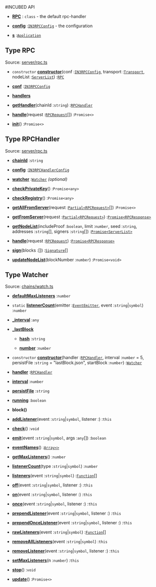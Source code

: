 #INCUBED API

* [**RPC**](#type-rpc) : `class`  - the default rpc-handler

* **[config](https://github.com/slockit/in3-server/blob/master/src/index.ts#L12)** :[`IN3RPCConfig`](#type-in3rpcconfig) - the configuration

* **[s](https://github.com/slockit/in3-server/blob/master/src/index.ts#L9)** :[`Application`](#type-application) 


## Type RPC


Source: [server/rpc.ts](https://github.com/slockit/in3-server/blob/master/src/server/rpc.ts#L9)



* `constructor` **[constructor](https://github.com/slockit/in3-server/blob/master/src/server/rpc.ts#L11)**(conf :[`IN3RPCConfig`](#type-in3rpcconfig), transport :[`Transport`](#type-transport), nodeList :[`ServerList`](#type-serverlist)) :[`RPC`](#type-rpc) 

* **[conf](https://github.com/slockit/in3-server/blob/master/src/server/rpc.ts#L10)** :[`IN3RPCConfig`](#type-in3rpcconfig) 

* **[handlers](https://github.com/slockit/in3-server/blob/master/src/server/rpc.ts#L11)**

* **[getHandler](https://github.com/slockit/in3-server/blob/master/src/server/rpc.ts#L80)**(chainId :`string`) :[`RPCHandler`](#type-rpchandler) 

* **[handle](https://github.com/slockit/in3-server/blob/master/src/server/rpc.ts#L35)**(request :[`RPCRequest`](#type-rpcrequest)[]) :`Promise<>` 

* **[init](https://github.com/slockit/in3-server/blob/master/src/server/rpc.ts#L72)**() :`Promise<>` 


## Type RPCHandler


Source: [server/rpc.ts](https://github.com/slockit/in3-server/blob/master/src/server/rpc.ts#L88)



* **[chainId](https://github.com/slockit/in3-server/blob/master/src/server/rpc.ts#L89)** :`string` 

* **[config](https://github.com/slockit/in3-server/blob/master/src/server/rpc.ts#L98)** :[`IN3RPCHandlerConfig`](#type-in3rpchandlerconfig) 

* **[watcher](https://github.com/slockit/in3-server/blob/master/src/server/rpc.ts#L99)** :[`Watcher`](#type-watcher) *(optional)*  

* **[checkPrivateKey](https://github.com/slockit/in3-server/blob/master/src/server/rpc.ts#L97)**() :`Promise<any>` 

* **[checkRegistry](https://github.com/slockit/in3-server/blob/master/src/server/rpc.ts#L96)**() :`Promise<any>` 

* **[getAllFromServer](https://github.com/slockit/in3-server/blob/master/src/server/rpc.ts#L93)**(request :[`Partial<RPCRequest>`](#type-partial)[]) :`Promise<>` 

* **[getFromServer](https://github.com/slockit/in3-server/blob/master/src/server/rpc.ts#L92)**(request :[`Partial<RPCRequest>`](#type-partial)) :[`Promise<RPCResponse>`](#type-rpcresponse) 

* **[getNodeList](https://github.com/slockit/in3-server/blob/master/src/server/rpc.ts#L94)**(includeProof :`boolean`, limit :`number`, seed :`string`, addresses :`string`[], signers :`string`[]) :[`Promise<ServerList>`](#type-serverlist) 

* **[handle](https://github.com/slockit/in3-server/blob/master/src/server/rpc.ts#L90)**(request :[`RPCRequest`](#type-rpcrequest)) :[`Promise<RPCResponse>`](#type-rpcresponse) 

* **[sign](https://github.com/slockit/in3-server/blob/master/src/server/rpc.ts#L91)**(blocks :[]) :[`Signature`](#type-signature)[] 

* **[updateNodeList](https://github.com/slockit/in3-server/blob/master/src/server/rpc.ts#L95)**(blockNumber :`number`) :`Promise<void>` 


## Type Watcher


Source: [chains/watch.ts](https://github.com/slockit/in3-server/blob/master/src/chains/watch.ts#L15)



* **[defaultMaxListeners](https://github.com/slockit/in3-server/blob/master/src//Users/simon/ws/slock/n3/in3-server/node_modules/@types/node/index.d.ts#L1012)** :`number` 

* `static` **[listenerCount](https://github.com/slockit/in3-server/blob/master/src//Users/simon/ws/slock/n3/in3-server/node_modules/@types/node/index.d.ts#L1011)**(emitter :[`EventEmitter`](#type-eventemitter), event :`string`|`symbol`) :`number` 

* **[_interval](https://github.com/slockit/in3-server/blob/master/src/chains/watch.ts#L22)** :`any` 

* **[_lastBlock](https://github.com/slockit/in3-server/blob/master/src/chains/watch.ts#L17)**

    * **[hash](https://github.com/slockit/in3-server/blob/master/src/chains/watch.ts#L19)** :`string` 

    * **[number](https://github.com/slockit/in3-server/blob/master/src/chains/watch.ts#L18)** :`number` 

* `constructor` **[constructor](https://github.com/slockit/in3-server/blob/master/src/chains/watch.ts#L26)**(handler :[`RPCHandler`](#type-rpchandler), interval :`number` = 5, persistFile :`string` = "lastBlock.json", startBlock :`number`) :[`Watcher`](#type-watcher) 

* **[handler](https://github.com/slockit/in3-server/blob/master/src/chains/watch.ts#L23)** :[`RPCHandler`](#type-rpchandler) 

* **[interval](https://github.com/slockit/in3-server/blob/master/src/chains/watch.ts#L24)** :`number` 

* **[persistFile](https://github.com/slockit/in3-server/blob/master/src/chains/watch.ts#L25)** :`string` 

* **[running](https://github.com/slockit/in3-server/blob/master/src/chains/watch.ts#L26)** :`boolean` 

*  **block()** 

* **[addListener](https://github.com/slockit/in3-server/blob/master/src//Users/simon/ws/slock/n3/in3-server/node_modules/@types/node/index.d.ts#L1014)**(event :`string`|`symbol`, listener :) :`this` 

* **[check](https://github.com/slockit/in3-server/blob/master/src/chains/watch.ts#L76)**() :`void` 

* **[emit](https://github.com/slockit/in3-server/blob/master/src//Users/simon/ws/slock/n3/in3-server/node_modules/@types/node/index.d.ts#L1026)**(event :`string`|`symbol`, args :`any`[]) :`boolean` 

* **[eventNames](https://github.com/slockit/in3-server/blob/master/src//Users/simon/ws/slock/n3/in3-server/node_modules/@types/node/index.d.ts#L1027)**() :[`Array<>`](#type-array) 

* **[getMaxListeners](https://github.com/slockit/in3-server/blob/master/src//Users/simon/ws/slock/n3/in3-server/node_modules/@types/node/index.d.ts#L1023)**() :`number` 

* **[listenerCount](https://github.com/slockit/in3-server/blob/master/src//Users/simon/ws/slock/n3/in3-server/node_modules/@types/node/index.d.ts#L1028)**(type :`string`|`symbol`) :`number` 

* **[listeners](https://github.com/slockit/in3-server/blob/master/src//Users/simon/ws/slock/n3/in3-server/node_modules/@types/node/index.d.ts#L1024)**(event :`string`|`symbol`) :[`Function`](#type-function)[] 

* **[off](https://github.com/slockit/in3-server/blob/master/src//Users/simon/ws/slock/n3/in3-server/node_modules/@types/node/index.d.ts#L1020)**(event :`string`|`symbol`, listener :) :`this` 

* **[on](https://github.com/slockit/in3-server/blob/master/src//Users/simon/ws/slock/n3/in3-server/node_modules/@types/node/index.d.ts#L1015)**(event :`string`|`symbol`, listener :) :`this` 

* **[once](https://github.com/slockit/in3-server/blob/master/src//Users/simon/ws/slock/n3/in3-server/node_modules/@types/node/index.d.ts#L1016)**(event :`string`|`symbol`, listener :) :`this` 

* **[prependListener](https://github.com/slockit/in3-server/blob/master/src//Users/simon/ws/slock/n3/in3-server/node_modules/@types/node/index.d.ts#L1017)**(event :`string`|`symbol`, listener :) :`this` 

* **[prependOnceListener](https://github.com/slockit/in3-server/blob/master/src//Users/simon/ws/slock/n3/in3-server/node_modules/@types/node/index.d.ts#L1018)**(event :`string`|`symbol`, listener :) :`this` 

* **[rawListeners](https://github.com/slockit/in3-server/blob/master/src//Users/simon/ws/slock/n3/in3-server/node_modules/@types/node/index.d.ts#L1025)**(event :`string`|`symbol`) :[`Function`](#type-function)[] 

* **[removeAllListeners](https://github.com/slockit/in3-server/blob/master/src//Users/simon/ws/slock/n3/in3-server/node_modules/@types/node/index.d.ts#L1021)**(event :`string`|`symbol`) :`this` 

* **[removeListener](https://github.com/slockit/in3-server/blob/master/src//Users/simon/ws/slock/n3/in3-server/node_modules/@types/node/index.d.ts#L1019)**(event :`string`|`symbol`, listener :) :`this` 

* **[setMaxListeners](https://github.com/slockit/in3-server/blob/master/src//Users/simon/ws/slock/n3/in3-server/node_modules/@types/node/index.d.ts#L1022)**(n :`number`) :`this` 

* **[stop](https://github.com/slockit/in3-server/blob/master/src/chains/watch.ts#L65)**() :`void` 

* **[update](https://github.com/slockit/in3-server/blob/master/src/chains/watch.ts#L88)**() :`Promise<>` 

